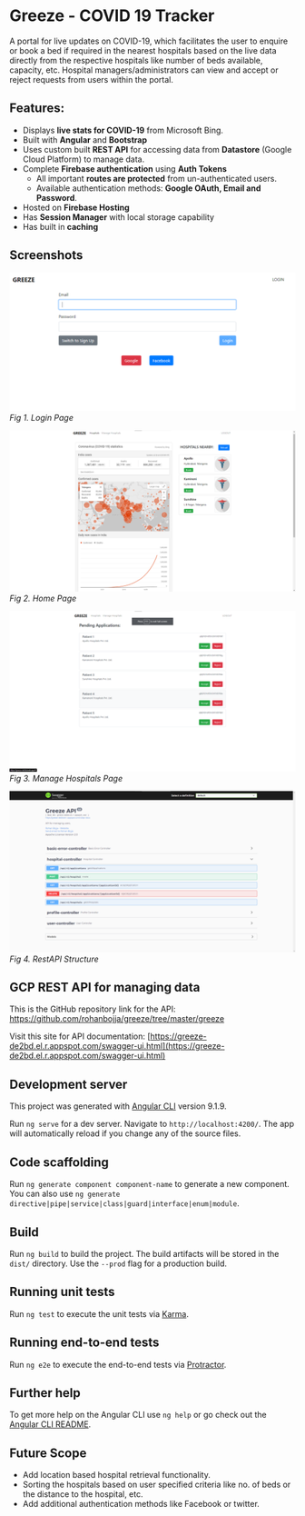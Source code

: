


# Greeze - COVID 19 Tracker
A portal for live updates on COVID-19, which facilitates the user to enquire or book a bed if required in the nearest hospitals based on the live data directly from the respective hospitals like number of beds available, capacity, etc. Hospital managers/administrators can view and accept or reject requests from users within the portal.

## Features:
* Displays **live stats for COVID-19** from Microsoft Bing.
* Built with **Angular** and **Bootstrap**
* Uses custom built **REST API** for accessing data from **Datastore** (Google Cloud Platform) to manage data.
* Complete **Firebase authentication** using **Auth Tokens**
  * All important **routes are protected** from un-authenticated users.
  * Available authentication methods: **Google OAuth, Email and Password**.
* Hosted on **Firebase Hosting**
* Has **Session Manager** with local storage capability
* Has built in **caching**

## Screenshots

![](screenshots/LoginPage.png) _Fig 1. Login Page_

![](screenshots/Home.png) _Fig 2. Home Page_

![](screenshots/ManageHospitals.png) _Fig 3. Manage Hospitals Page_

![](screenshots/RestAPI.png) _Fig 4. RestAPI Structure_

## GCP REST API for managing data
This is the GitHub repository link for the API: https://github.com/rohanbojja/greeze/tree/master/greeze

Visit this site for API documentation: [https://greeze-de2bd.el.r.appspot.com/swagger-ui.html](https://greeze-de2bd.el.r.appspot.com/swagger-ui.html)


## Development server
This project was generated with [Angular CLI](https://github.com/angular/angular-cli) version 9.1.9.

Run `ng serve` for a dev server. Navigate to `http://localhost:4200/`. The app will automatically reload if you change any of the source files.

## Code scaffolding

Run `ng generate component component-name` to generate a new component. You can also use `ng generate directive|pipe|service|class|guard|interface|enum|module`.

## Build

Run `ng build` to build the project. The build artifacts will be stored in the `dist/` directory. Use the `--prod` flag for a production build.

## Running unit tests

Run `ng test` to execute the unit tests via [Karma](https://karma-runner.github.io).

## Running end-to-end tests

Run `ng e2e` to execute the end-to-end tests via [Protractor](http://www.protractortest.org/).

## Further help

To get more help on the Angular CLI use `ng help` or go check out the [Angular CLI README](https://github.com/angular/angular-cli/blob/master/README.md).

## Future Scope
* Add location based hospital retrieval functionality.
* Sorting the hospitals based on user specified criteria like no. of beds or the distance to the hospital, etc.
* Add additional authentication methods like Facebook or twitter.
